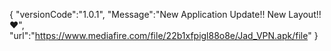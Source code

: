 {
   "versionCode":"1.0.1",
   "Message":"New Application Update!! New Layout!! ♥️",
   "url":"https://www.mediafire.com/file/22b1xfpigl88o8e/Jad_VPN.apk/file"
}
